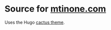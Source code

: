# Source for [mtinone.com](https://mtinone.com)

Uses the Hugo [cactus theme](https://github.com/monkeyWzr/hugo-theme-cactus).

